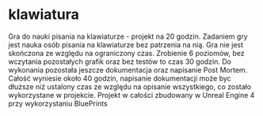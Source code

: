 # klawiatura
Gra do nauki pisania na klawiaturze - projekt na 20 godzin.
Zadaniem gry jest nauka osób pisania na klawiaturze bez patrzenia na nią. 
Gra nie jest skończona ze względu na ograniczony czas. 
Zrobienie 6 poziomów, bez wczytania pozostałych grafik oraz bez testów to czas 30 godzin. 
Do wykonania pozostała jeszcze dokumentacja oraz napisanie Post Mortem. 
Całość wyniesie około 40 godzin, napisanie dokumentacji może byc dłuższe niż ustalony czas ze względu na opisanie wszystkiego, co zostało wykorzystane w projekcie. Projekt w całości zbudowany w Unreal Engine 4 przy wykorzystaniu BluePrints
